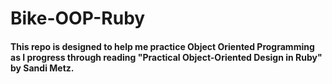 # Bike-OOP-Ruby

#### This repo is designed to help me practice Object Oriented Programming as I progress through reading "Practical Object-Oriented Design in Ruby" by Sandi Metz.
